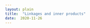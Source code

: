 ```yaml
---
layout: plain
title:  "Linkages and inner products"
date:  2020-11-26
---
```


<div id="sketch-holder"></div>

<html>
<head>

<script src="https://cdn.jsdelivr.net/npm/p5@1.1.9/lib/p5.js"></script>
<script>

let firstRad = 6, rad = 180;
let mx = [], my = [], rotx = [], roty = [], Mx = [], My = [];
let input1, linkageToggle = 0, polyToggle = 0, valToggle=0;

function setup() {
  createCanvas(400, 400);
  
  input = createInput();
  input.position(35, 87);
  input.size(50);
  }

function draw() {
  background(255);
  
  strokeWeight(2);
  stroke(200);
  circle(height/2, width/2, 2*rad);
  strokeWeight(12);
  point(height/2, width/2);
  
  let len = mx.length;
  fill(0);
  strokeWeight(0);
  textSize(18);
  text('d= ' + str(mx.length), 7, 25);
  text('s= ', 8, 47);
  noFill();
  
  if (linkageToggle === 0) {
    if (polyToggle === 1) {
      for (let i = 0; i < len-1; i++) {
        strokeWeight(1);
        stroke(130);
        line(mx[i], my[i], mx[i+1], my[i+1]);
		fill(130);
		push();
		translate(mx[i+1], my[i+1]);
		let angle = atan2(my[i+1] - my[i], mx[i+1] - mx[i]) + PI/2;
		rotate(angle);
		triangle(0, 0, 4, 10, -4, 10);
		pop();
		noFill(0);
      }
      line(mx[len-1], my[len-1], mx[0], my[0]);
    }
    for (let i = 0; i < len; i++) {
      strokeWeight(2);
      stroke(0, 200, 200);
      line(width/2, height/2, mx[i], my[i]);
      if (i === 0) {
      stroke(0);
	  } else {  }
      strokeWeight(firstRad*(5/3));
      point(mx[i], my[i]);
      stroke(255);
      strokeWeight(firstRad);
      point(mx[i], my[i]);
    }
  } else if (linkageToggle === 1) {
    for (let i = 0; i < len; i++) {
      let sumx = 0, sumy = 0;
      let angle = -valToggle * input.value() * TWO_PI / len;
      rotx[i] = (mx[i]-width/2) * cos(i * angle) - (my[i]-height/2) * sin(i * angle);
      roty[i] = (mx[i]-width/2) * sin(i * angle) + (my[i]-height/2) * cos(i * angle);
      for (let j = 0; j < i+1; j++) {
        sumx = sumx + rotx[j];
        sumy = sumy + roty[j];
      }
      Mx[i] = sumx + width/2;
      My[i] = sumy + height/2;
    }
    strokeWeight(2);
    stroke(0, 200, 200); 
    line(width/2, height/2,Mx[0],My[0]);
    for (let i = 0; i < len-1; i++) {
      line(Mx[i],My[i],Mx[i+1],My[i+1]);
    }
    
    if (valToggle === 1) {
      strokeWeight(2);
      stroke(200, 0, 200);
      line(width/2, height/2, Mx[len-1],My[len-1]);
    }
    strokeWeight(firstRad*(5/3));
    point(Mx[len-1],My[len-1]);
    stroke(255);
    strokeWeight(firstRad);
    point(Mx[len-1],My[len-1]);
  }
}

function mousePressed() {
  if ((mouseX > 60) && (mouseY > 60)) {
    mx.push(mouseX);
    my.push(mouseY);
  }
}

function keyPressed() {
  if (keyCode == 76) {
    if (linkageToggle === 0) {
      linkageToggle = 1;
    } else { 
      linkageToggle = 0;
    }  
  } else if (keyCode == 80) {
    if (polyToggle === 0) {
      polyToggle = 1;
    } else { 
      polyToggle = 0;
    }  
  } else if (keyCode == 86) {
    if (valToggle === 0) {
      valToggle = 1;
    } else { 
      valToggle = 0;
    }  
  }
}

</script>
</head>
</html>
